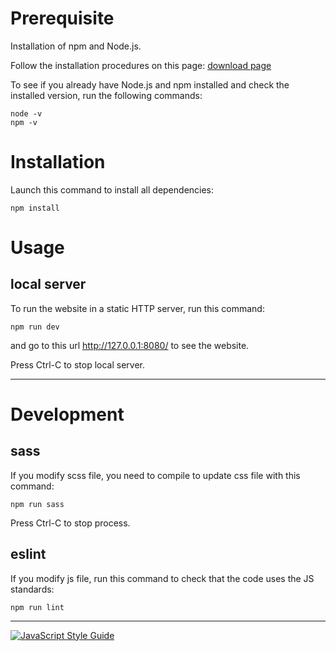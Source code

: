 # Prerequisite

Installation of npm and Node.js.

Follow the installation procedures on this page:
[download page](https://nodejs.org/en/download/)

To see if you already have Node.js and npm installed and check the installed version, run the following commands:
```
node -v
npm -v
```


# Installation

Launch this command to install all dependencies:
```
npm install
```

# Usage

## local server

To run the website in a static HTTP server, run this command:
```
npm run dev
```
and go to this url http://127.0.0.1:8080/ to see the website.


Press Ctrl-C to stop local server.

***

# Development

## sass

If you modify scss file, you need to compile to update css file with this command:
```
npm run sass
```
Press Ctrl-C to stop process.

## eslint

If you modify js file, run this command to check that the code uses the JS standards: 
```
npm run lint
```


***
[![JavaScript Style Guide](https://img.shields.io/badge/code_style-standard-brightgreen.svg)](https://standardjs.com)